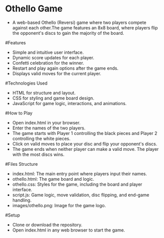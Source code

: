# Othello Game 
 - A web-based Othello (Reversi) game where two players compete against each other.The game features an 8x8 board, where players flip the opponent's discs to gain the majority of the board.

#Features
 - Simple and intuitive user interface.
 - Dynamic score updates for each player.
 - Confetti celebration for the winner.
 - Restart and play again options after the game ends.
 - Displays valid moves for the current player.

#Technologies Used
 - HTML for structure and layout.
 - CSS for styling and game board design.
 - JavaScript for game logic, interactions, and animations.

#How to Play 
- Open index.html in your browser.
- Enter the names of the two players.
- The game starts with Player 1 controlling the black pieces and Player 2 controlling the white pieces.
- Click on valid moves to place your disc and flip your opponent's discs.
- The game ends when neither player can make a valid move. The player with the most discs wins.

#Files Structure
 - index.html: The main entry point where players input their names.
 - othello.html: The game board and logic.
 - othello.css: Styles for the game, including the board and player interface.
 - script.js: Game logic, move validation, disc flipping, and end-game handling.
 - images/othello.png: Image for the game logo.

#Setup 
 - Clone or download the repository.
 - Open index.html in any web browser to start the game.

